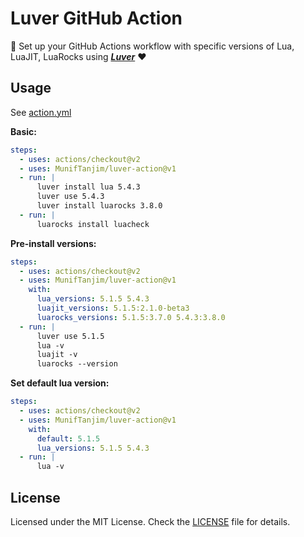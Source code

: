 # Luver GitHub Action

:first_quarter_moon_with_face: Set up your GitHub Actions workflow with specific versions of Lua, LuaJIT, LuaRocks using _**[Luver](https://github.com/MunifTanjim/luver)**_ :heart:

## Usage

See [action.yml](./action.yml)

**Basic:**

```yml
steps:
  - uses: actions/checkout@v2
  - uses: MunifTanjim/luver-action@v1
  - run: |
      luver install lua 5.4.3
      luver use 5.4.3
      luver install luarocks 3.8.0
  - run: |
      luarocks install luacheck
```

**Pre-install versions:**

```yml
steps:
  - uses: actions/checkout@v2
  - uses: MunifTanjim/luver-action@v1
    with:
      lua_versions: 5.1.5 5.4.3
      luajit_versions: 5.1.5:2.1.0-beta3
      luarocks_versions: 5.1.5:3.7.0 5.4.3:3.8.0
  - run: |
      luver use 5.1.5
      lua -v
      luajit -v
      luarocks --version
```

**Set default lua version:**

```yml
steps:
  - uses: actions/checkout@v2
  - uses: MunifTanjim/luver-action@v1
    with:
      default: 5.1.5
      lua_versions: 5.1.5 5.4.3
  - run: |
      lua -v
```

## License

Licensed under the MIT License. Check the [LICENSE](./LICENSE) file for details.
